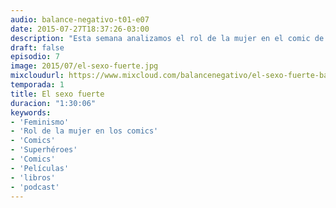 ```yaml
---
audio: balance-negativo-t01-e07
date: 2015-07-27T18:37:26-03:00
description: "Esta semana analizamos el rol de la mujer en el comic de superhéroes desde sus orígenes hasta el presente; cómo el medio refleja una visión de la sociedad y su evolución (o no) a lo largo de la Historia. ¡Prometemos no babearnos!"
draft: false
episodio: 7
image: 2015/07/el-sexo-fuerte.jpg
mixcloudurl: https://www.mixcloud.com/balancenegativo/el-sexo-fuerte-balance-negativo-t01-e07/
temporada: 1
title: El sexo fuerte
duracion: "1:30:06"
keywords: 
- 'Feminismo'
- 'Rol de la mujer en los comics' 
- 'Comics' 
- 'Superhéroes' 
- 'Comics' 
- 'Películas'
- 'libros'
- 'podcast'
---
```

